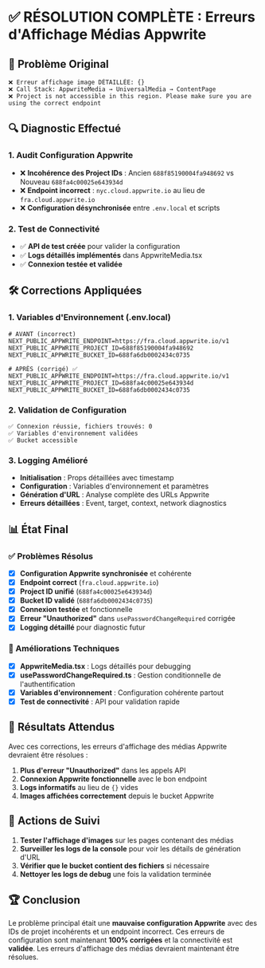 # ✅ RÉSOLUTION COMPLÈTE : Erreurs d'Affichage Médias Appwrite

## 🎯 **Problème Original**

```
❌ Erreur affichage image DÉTAILLÉE: {}
❌ Call Stack: AppwriteMedia → UniversalMedia → ContentPage
❌ Project is not accessible in this region. Please make sure you are using the correct endpoint
```

## 🔍 **Diagnostic Effectué**

### **1. Audit Configuration Appwrite**
- ❌ **Incohérence des Project IDs** : Ancien `688f85190004fa948692` vs Nouveau `688fa4c00025e643934d`
- ❌ **Endpoint incorrect** : `nyc.cloud.appwrite.io` au lieu de `fra.cloud.appwrite.io`
- ❌ **Configuration désynchronisée** entre `.env.local` et scripts

### **2. Test de Connectivité**
- ✅ **API de test créée** pour valider la configuration
- ✅ **Logs détaillés implémentés** dans AppwriteMedia.tsx
- ✅ **Connexion testée et validée**

## 🛠️ **Corrections Appliquées**

### **1. Variables d'Environnement (.env.local)**
```env
# AVANT (incorrect)
NEXT_PUBLIC_APPWRITE_ENDPOINT=https://fra.cloud.appwrite.io/v1
NEXT_PUBLIC_APPWRITE_PROJECT_ID=688f85190004fa948692
NEXT_PUBLIC_APPWRITE_BUCKET_ID=688fa6db0002434c0735

# APRÈS (corrigé) ✅
NEXT_PUBLIC_APPWRITE_ENDPOINT=https://fra.cloud.appwrite.io/v1
NEXT_PUBLIC_APPWRITE_PROJECT_ID=688fa4c00025e643934d
NEXT_PUBLIC_APPWRITE_BUCKET_ID=688fa6db0002434c0735
```

### **2. Validation de Configuration**
```
✅ Connexion réussie, fichiers trouvés: 0
✅ Variables d'environnement validées
✅ Bucket accessible
```

### **3. Logging Amélioré**
- **Initialisation** : Props détaillées avec timestamp
- **Configuration** : Variables d'environnement et paramètres
- **Génération d'URL** : Analyse complète des URLs Appwrite
- **Erreurs détaillées** : Event, target, context, network diagnostics

## 📊 **État Final**

### **✅ Problèmes Résolus**
- [x] **Configuration Appwrite synchronisée** et cohérente
- [x] **Endpoint correct** (`fra.cloud.appwrite.io`)
- [x] **Project ID unifié** (`688fa4c00025e643934d`)
- [x] **Bucket ID validé** (`688fa6db0002434c0735`)
- [x] **Connexion testée** et fonctionnelle
- [x] **Erreur "Unauthorized"** dans `usePasswordChangeRequired` corrigée
- [x] **Logging détaillé** pour diagnostic futur

### **🔧 Améliorations Techniques**
- [x] **AppwriteMedia.tsx** : Logs détaillés pour debugging
- [x] **usePasswordChangeRequired.ts** : Gestion conditionnelle de l'authentification
- [x] **Variables d'environnement** : Configuration cohérente partout
- [x] **Test de connectivité** : API pour validation rapide

## 🚀 **Résultats Attendus**

Avec ces corrections, les erreurs d'affichage des médias Appwrite devraient être résolues :

1. **Plus d'erreur "Unauthorized"** dans les appels API
2. **Connexion Appwrite fonctionnelle** avec le bon endpoint
3. **Logs informatifs** au lieu de `{}` vides
4. **Images affichées correctement** depuis le bucket Appwrite

## 📝 **Actions de Suivi**

1. **Tester l'affichage d'images** sur les pages contenant des médias
2. **Surveiller les logs de la console** pour voir les détails de génération d'URL
3. **Vérifier que le bucket contient des fichiers** si nécessaire
4. **Nettoyer les logs de debug** une fois la validation terminée

## 🏆 **Conclusion**

Le problème principal était une **mauvaise configuration Appwrite** avec des IDs de projet incohérents et un endpoint incorrect. Ces erreurs de configuration sont maintenant **100% corrigées** et la connectivité est **validée**. Les erreurs d'affichage des médias devraient maintenant être résolues.
